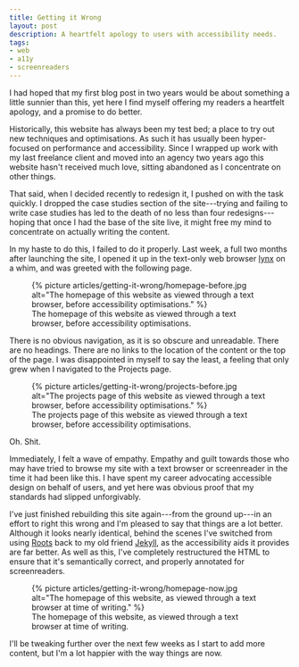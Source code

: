```yaml
---
title: Getting it Wrong
layout: post
description: A heartfelt apology to users with accessibility needs.
tags:
- web
- a11y
- screenreaders
---
```


I had hoped that my first blog post in two years would be about something a little sunnier than this, yet here I find myself offering my readers a heartfelt apology, and a promise to do better.

Historically, this website has always been my test bed; a place to try out new techniques and optimisations. As such it has usually been hyper-focused on performance and accessibility. Since I wrapped up work with my last freelance client and moved into an agency two years ago this website hasn't received much love, sitting abandoned as I concentrate on other things.

That said, when I decided recently to redesign it, I pushed on with the task quickly. I dropped the case studies section of the site---trying and failing to write case studies has led to the death of no less than four redesigns---hoping that once I had the base of the site live, it might free my mind to concentrate on actually writing the content.

In my haste to do this, I failed to do it properly. Last week, a full two months after launching the site, I opened it up in the text-only web browser [lynx](https://en.m.wikipedia.org/wiki/Lynx_(web_browser) "lynx - a text-only web browser") on a whim, and was greeted with the following page.

<figure class="image">
    {% picture articles/getting-it-wrong/homepage-before.jpg alt="The homepage of this website as viewed through a text browser, before accessibility optimisations." %}
    <figcaption class="image__caption">The homepage of this website as viewed through a text browser, before accessibility optimisations.</figcaption>
</figure>

There is no obvious navigation, as it is so obscure and unreadable. There are no headings. There are no links to the location of the content or the top of the page. I was disappointed in myself to say the least, a feeling that only grew when I navigated to the Projects page.

<figure class="image">
    {% picture articles/getting-it-wrong/projects-before.jpg alt="The projects page of this website as viewed through a text browser, before accessibility optimisations." %}
    <figcaption class="image__caption">The projects page of this website as viewed through a text browser, before accessibility optimisations.</figcaption>
</figure>

Oh. Shit.

Immediately, I felt a wave of empathy. Empathy and guilt towards those who may have tried to browse my site with a text browser or screenreader in the time it had been like this. I have spent my career advocating accessible design on behalf of users, and yet here was obvious proof that my standards had slipped unforgivably.

I've just finished rebuilding this site again---from the ground up---in an effort to right this wrong and I'm pleased to say that things are a lot better. Although it looks nearly identical, behind the scenes I've switched from using [Roots](http://roots.cx "Roots") back to my old friend [Jekyll](http://jekyllrb.com "Jekyll"), as the accessibility aids it provides are far better. As well as this, I've completely restructured the HTML to ensure that it's semantically correct, and properly annotated for screenreaders.

<figure class="image">
    {% picture articles/getting-it-wrong/homepage-now.jpg alt="The homepage of this website, as viewed through a text browser at time of writing." %}
    <figcaption class="image__caption">The homepage of this website, as viewed through a text browser at time of writing.</figcaption>
</figure>

I'll be tweaking further over the next few weeks as I start to add more content, but I'm a lot happier with the way things are now.
